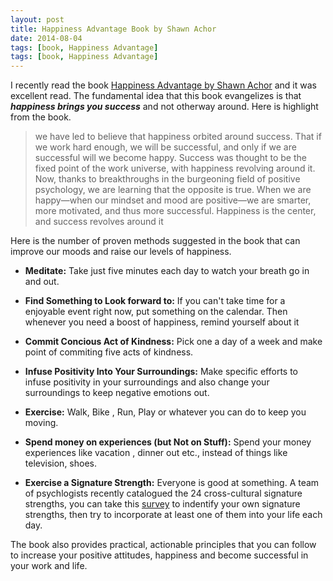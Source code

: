 ```yaml
---
layout: post
title: Happiness Advantage Book by Shawn Achor
date: 2014-08-04
tags: [book, Happiness Advantage]
tags: [book, Happiness Advantage]
---
```



I recently read the book [Happiness Advantage by Shawn Achor](http://www.amazon.com/Happiness-Advantage-Principles-Psychology-Performance-ebook/dp/B003F3PMYI) and it was excellent read.
The fundamental idea that this book evangelizes is that ***happiness brings you success*** and not otherway around. Here is highlight from the book.
 
> we have led to believe that happiness orbited around success. That if we work hard enough, we will be successful, and only if we are successful will we become happy. Success was thought to be the fixed point of the work universe, with happiness revolving around it. 
> Now, thanks to breakthroughs in the burgeoning field of positive psychology, we are learning that the opposite is true. 
> When we are happy—when our mindset and mood are positive—we are smarter, more motivated, and thus more successful. 
> Happiness is the center, and success revolves around it

Here is the number of proven methods suggested in the book that can improve our moods and raise our levels of happiness.

* **Meditate:** Take just five minutes each day to watch your breath go in and out.

* **Find Something to Look forward to:** If you can't take time for a enjoyable event right now, put something on the calendar. Then whenever you need a boost of happiness, remind yourself about it

* **Commit Concious Act of Kindness:** Pick one a day of a week and make point of commiting five acts of kindness.

* **Infuse Positivity Into Your Surroundings:** Make specific efforts to infuse positivity in your surroundings and also change your surroundings to keep negative emotions out.

* **Exercise:** Walk, Bike , Run, Play or whatever you can do to keep you moving.

* **Spend money on experiences (but Not on Stuff):** Spend your money experiences like vacation , dinner out etc., instead of things like television, shoes.

* **Exercise a Signature Strength:** Everyone is good at something. A team of psychlogists recently catalogued the 24 cross-cultural signature strengths, you can take this [survey](http://www.viacharacter.org/) to indentify your own signature strengths, then try to incorporate at least one of them into your life each day. 

The book also provides practical, actionable principles that you can follow to increase your positive attitudes, happiness and become successful in your work and life.  


